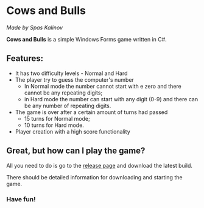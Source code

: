 # Cows and Bulls
*Made by Spas Kalinov*

**Cows and Bulls** is a simple Windows Forms game written in C#.

## Features:
* It has two difficulty levels - Normal and Hard
* The player try to guess the computer's number
   - In Normal mode the number cannot start with e zero and there cannot be any repeating digits;
   - in Hard mode the number can start with any digit (0-9) and there can be any number of repeating digits.
* The game is over after a certain amount of turns had passed
  - 15 turns for Normal mode;
  - 10 turns for Hard mode.
* Player creation with a high score functionality

## Great, but how can I play the game?
All you need to do is go to the [release page](https://github.com/Spaskich/CowsAndBulls/releases) and download the latest build.

There should be detailed information for downloading and starting the game.

### Have fun!
